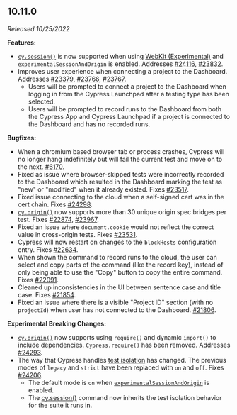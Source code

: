 ## 10.11.0

_Released 10/25/2022_

**Features:**

- [`cy.session()`](/api/commands/session) is now supported when using
  [WebKit (Experimental)](https://docs.cypress.io/guides/guides/launching-browsers#WebKit-Experimental)
  and `experimentalSessionAndOrigin` is enabled. Addresses
  [#24116](https://github.com/cypress-io/cypress/issues/24116),
  [#23832](https://github.com/cypress-io/cypress/issues/23832).
- Improves user experience when connecting a project to the Dashboard. Addresses
  [#23379](https://github.com/cypress-io/cypress/issues/23379),
  [#23766](https://github.com/cypress-io/cypress/issues/23766),
  [#23767](https://github.com/cypress-io/cypress/issues/23767).
  - Users will be prompted to connect a project to the Dashboard when logging in
    from the Cypress Launchpad after a testing type has been selected.
  - Users will be prompted to record runs to the Dashboard from both the Cypress
    App and Cypress Launchpad if a project is connected to the Dashboard and has
    no recorded runs.

**Bugfixes:**

- When a chromium based browser tab or process crashes, Cypress will no longer
  hang indefinitely but will fail the current test and move on to the next.
  [#6170](https://github.com/cypress-io/cypress/issues/6170).
- Fixed as issue where browser-skipped tests were incorrectly recorded to the
  Dashboard which resulted in the Dashboard marking the test as "new" or
  "modified" when it already existed. Fixes
  [#23517](https://github.com/cypress-io/cypress/issues/23517).
- Fixed issue connecting to the cloud when a self-signed cert was in the cert
  chain. Fixes [#24298](https://github.com/cypress-io/cypress/issues/24298).
- [`cy.origin()`](/api/commands/origin) now supports more than 30 unique origin
  spec bridges per test. Fixes
  [#22874](https://github.com/cypress-io/cypress/issues/22874),
  [#23967](https://github.com/cypress-io/cypress/issues/23967).
- Fixed an issue where `document.cookie` would not reflect the correct value in
  cross-origin tests. Fixes
  [#23531](https://github.com/cypress-io/cypress/issues/23531).
- Cypress will now restart on changes to the `blockHosts` configuration entry.
  Fixes [#22634](https://github.com/cypress-io/cypress/issues/22634).
- When shown the command to record runs to the cloud, the user can select and
  copy parts of the command (like the record key), instead of only being able to
  use the "Copy" button to copy the entire command. Fixes
  [#22091](https://github.com/cypress-io/cypress/issues/22091).
- Cleaned up inconsistencies in the UI between sentence case and title case.
  Fixes [#21854](https://github.com/cypress-io/cypress/issues/21854).
- Fixed an issue where there is a visible "Project ID" section (with no
  `projectId`) when user has not connected to the Dashboard.
  [#21806](https://github.com/cypress-io/cypress/issues/21806).

**Experimental Breaking Changes:**

- [`cy.origin()`](/api/commands/origin) now supports using `require()` and
  dynamic `import()` to include dependencies. `Cypress.require()` has been
  removed. Addresses
  [#24293](https://github.com/cypress-io/cypress/issues/24293).
- The way that Cypress handles
  [test isolation](/guides/core-concepts/writing-and-organizing-tests#Test-Isolation)
  has changed. The previous modes of `legacy` and `strict` have been replaced
  with `on` and `off`. Fixes
  [#24206](https://github.com/cypress-io/cypress/issues/24206).
  - The default mode is `on` when
    [`experimentalSessionAndOrigin`](/guides/references/experiments) is enabled.
  - The [cy.session()](/api/commands/session) command now inherits the test
    isolation behavior for the suite it runs in.
